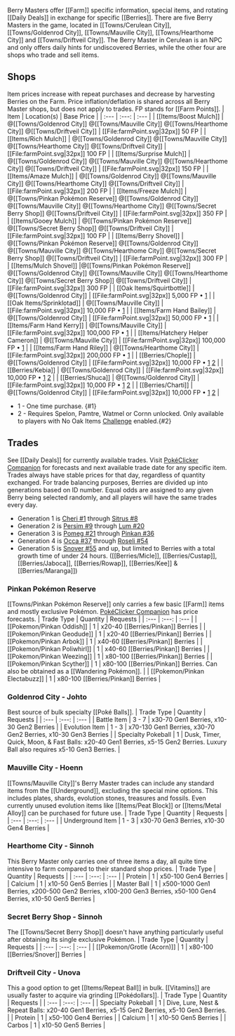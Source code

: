 Berry Masters offer [[Farm]] specific information, special items, and rotating [[Daily Deals]] in exchange for specific [[Berries]].  There are five Berry Masters in the game, located in [[Towns/Cerulean City]], [[Towns/Goldenrod City]], [[Towns/Mauville City]], [[Towns/Hearthome City]] and [[Towns/Driftveil City]].   The Berry Master in Cerulean is an NPC and only offers daily hints for undiscovered Berries, while the other four are shops who trade and sell items.

## Shops
Item prices increase with repeat purchases and decrease by harvesting Berries on the Farm.  Price inflation/deflation is shared across all Berry Master shops, but does not apply to trades.  FP stands for [[Farm Points]].
| Item | Location(s) | Base Price |
| :--- | :---: | :--- |
| [[Items/Boost Mulch]] | @[[Towns/Goldenrod City]] @[[Towns/Mauville City]] @[[Towns/Hearthome City]] @[[Towns/Driftveil City]] | [[File:farmPoint.svg\|32px]] 50 FP |
| [[Items/Rich Mulch]] | @[[Towns/Goldenrod City]] @[[Towns/Mauville City]] @[[Towns/Hearthome City]] @[[Towns/Driftveil City]] | [[File:farmPoint.svg\|32px]] 100 FP |
| [[Items/Surprise Mulch]] | @[[Towns/Goldenrod City]] @[[Towns/Mauville City]] @[[Towns/Hearthome City]] @[[Towns/Driftveil City]] | [[File:farmPoint.svg\|32px]] 150 FP  |
| [[Items/Amaze Mulch]] | @[[Towns/Goldenrod City]] @[[Towns/Mauville City]] @[[Towns/Hearthome City]] @[[Towns/Driftveil City]] | [[File:farmPoint.svg\|32px]] 200 FP |
| [[Items/Freeze Mulch]] | @[[Towns/Pinkan Pokémon Reserve]] @[[Towns/Goldenrod City]] @[[Towns/Mauville City]] @[[Towns/Hearthome City]] @[[Towns/Secret Berry Shop]] @[[Towns/Driftveil City]] | [[File:farmPoint.svg\|32px]] 350 FP |
| [[Items/Gooey Mulch]] |  @[[Towns/Pinkan Pokémon Reserve]] @[[Towns/Secret Berry Shop]] @[[Towns/Driftveil City]] | [[File:farmPoint.svg\|32px]] 100 FP |
| [[Items/Berry Shovel]] | @[[Towns/Pinkan Pokémon Reserve]] @[[Towns/Goldenrod City]] @[[Towns/Mauville City]] @[[Towns/Hearthome City]] @[[Towns/Secret Berry Shop]] @[[Towns/Driftveil City]] | [[File:farmPoint.svg\|32px]] 300 FP |
| [[Items/Mulch Shovel]] |@[[Towns/Pinkan Pokémon Reserve]] @[[Towns/Goldenrod City]] @[[Towns/Mauville City]] @[[Towns/Hearthome City]] @[[Towns/Secret Berry Shop]] @[[Towns/Driftveil City]] | [[File:farmPoint.svg\|32px]] 300 FP |
| [[Oak Items/Squirtbottle]] | @[[Towns/Goldenrod City]]  | [[File:farmPoint.svg\|32px]] 5,000 FP • [1](#1) |
| [[Oak Items/Sprinklotad]] | @[[Towns/Mauville City]]  | [[File:farmPoint.svg\|32px]] 10,000 FP • [1](#1) |
| [[Items/Farm Hand Bailey]] | @[[Towns/Goldenrod City]] |  [[File:farmPoint.svg\|32px]] 50,000 FP • [1](#1) |
| [[Items/Farm Hand Kerry]] | @[[Towns/Mauville City]] |  [[File:farmPoint.svg\|32px]] 100,000 FP • [1](#1) |
| [[Items/Hatchery Helper Cameron]] | @[[Towns/Mauville City]] |  [[File:farmPoint.svg\|32px]] 100,000 FP • [1](#1) |
| [[Items/Farm Hand Riley]] | @[[Towns/Hearthome City]] |  [[File:farmPoint.svg\|32px]] 200,000 FP • [1](#1) |
| [[Berries/Chople]] | @[[Towns/Goldenrod City]] |  [[File:farmPoint.svg\|32px]] 10,000 FP • [1](#1) [2](#2) |
| [[Berries/Kebia]] | @[[Towns/Goldenrod City]] |  [[File:farmPoint.svg\|32px]] 10,000 FP • [1](#1) [2](#2) |
| [[Berries/Shuca]] | @[[Towns/Goldenrod City]] |  [[File:farmPoint.svg\|32px]] 10,000 FP • [1](#1) [2](#2) |
| [[Berries/Charti]] | @[[Towns/Goldenrod City]] |  [[File:farmPoint.svg\|32px]] 10,000 FP • [1](#1) [2](#2) |

- 1 - One time purchase. {#1}
- 2 - Requires Spelon, Pamtre, Watmel or Cornn unlocked.  Only available to players with No Oak Items [Challenge](#!Challenge_Modes) enabled.{#2}

## Trades
See [[Daily Deals]] for currently available trades.  Visit [PokéClicker Companion](https://companion.pokeclicker.com/#!Forecast/Berry/GoldenrodCity) for forecasts and next available trade date for any specific item.  Trades always have stable prices for that day, regardless of quantity exchanged.  For trade balancing purposes, Berries are divided up into generations based on ID number.  Equal odds are assigned to any given Berry being selected randomly, and all players will have the same trades every day.

- Generation 1 is [Cheri #1](/#!Berries/Cheri) through [Sitrus #8](/#!Berries/Sitrus)
- Generation 2 is [Persim #9](/#!Berries/Persim) through [Lum #20](/#!Berries/Lum)
- Generation 3 is [Pomeg #21](/#!Berries/Pomeg) through [Pinkan #36](/#!Berries/Pinkan)
- Generation 4 is [Occa #37](/#!Berries/Occa) through [Roseli #54](/#!Berries/Roseli)
- Generation 5 is [Snover #55](/#!Berries/Snover) and up, but limited to Berries with a total growth time of under 24 hours. ([[Berries/Micle]], [[Berries/Custap]], [[Berries/Jaboca]], [[Berries/Rowap]], [[Berries/Kee]] & [[Berries/Maranga]])

### Pinkan Pokémon Reserve
[[Towns/Pinkan Pokémon Reserve]] only carries a few basic [[Farm]] items and mostly exclusive Pokémon.  [PokéClicker Companion](https://companion.pokeclicker.com/#!Forecast/Berry/PinkanPok%C3%A9monReserve) has price forecasts.
| Trade Type | Quantity | Requests |
| :--- | :---: | :--- |
| [[Pokemon/Pinkan Oddish]] | 1 | x20-40 [[Berries/Pinkan]] Berries |
| [[Pokemon/Pinkan Geodude]] | 1 | x20-40 [[Berries/Pinkan]] Berries |
| [[Pokemon/Pinkan Arbok]] | 1 | x40-60 [[Berries/Pinkan]] Berries |
| [[Pokemon/Pinkan Poliwhirl]] | 1 | x40-60 [[Berries/Pinkan]] Berries |
| [[Pokemon/Pinkan Weezing]] | 1 | x80-100 [[Berries/Pinkan]] Berries |
| [[Pokemon/Pinkan Scyther]] | 1 | x80-100 [[Berries/Pinkan]] Berries. Can also be obtained as a [[Wandering Pokémon]]. |
| [[Pokemon/Pinkan Electabuzz]] | 1 | x80-100 [[Berries/Pinkan]] Berries |

### Goldenrod City - Johto
Best source of bulk specialty [[Poké Balls]].
| Trade Type | Quantity | Requests |
| :--- | :---: | :--- |
| Battle Item | 3 - 7 | x30-70 Gen1 Berries, x10-30 Gen2 Berries |
| Evolution Item | 1 - 3 | x70-130 Gen1 Berries, x30-70 Gen2 Berries, x10-30 Gen3 Berries |
| Specialty Pokeball | 1 | Dusk, Timer, Quick, Moon, & Fast Balls: x20-40 Gen1 Berries, x5-15 Gen2 Berries.  Luxury Ball also requires x5-10 Gen3 Berries. |

### Mauville City - Hoenn
[[Towns/Mauville City]]'s Berry Master trades can include any standard items from the [[Underground]], excluding the special mine options.  This includes plates, shards, evolution stones, treasures and fossils.  Even currently unused evolution items like [[Items/Peat Block]] or [[Items/Metal Alloy]] can be purchased for future use.
| Trade Type | Quantity | Requests |
| :--- | :---: | :--- |
| Underground Item | 1 - 3 | x30-70 Gen3 Berries, x10-30 Gen4 Berries |

### Hearthome City - Sinnoh
This Berry Master only carries one of three items a day, all quite time intensive to farm compared to their standard shop prices.
| Trade Type | Quantity | Requests |
| :--- | :---: | :--- |
| Protein | 1 | x50-100 Gen4 Berries |
| Calcium | 1 | x10-50 Gen5 Berries |
| Master Ball | 1 | x500-1000 Gen1 Berries, x200-500 Gen2 Berries, x100-200 Gen3 Berries, x50-100 Gen4 Berries, x10-50 Gen5 Berries  |

### Secret Berry Shop - Sinnoh
The [[Towns/Secret Berry Shop]] doesn't have anything particularly useful after obtaining its single exclusive Pokémon.
| Trade Type | Quantity | Requests |
| :--- | :---: | :--- |
| [[Pokemon/Grotle (Acorn)]] | 1 | x80-100 [[Berries/Snover]] Berries |

### Driftveil City - Unova
This a good option to get [[Items/Repeat Ball]] in bulk.  [[Vitamins]] are usually faster to acquire via grinding [[Pokédollars]].
| Trade Type | Quantity | Requests |
| :--- | :---: | :--- |
| Specialty Pokeball | 1 | Dive, Lure, Nest & Repeat Balls: x20-40 Gen1 Berries, x5-15 Gen2 Berries, x5-10 Gen3 Berries. |
| Protein | 1 | x50-100 Gen4 Berries |
| Calcium | 1 | x10-50 Gen5 Berries |
| Carbos | 1 | x10-50 Gen5 Berries |